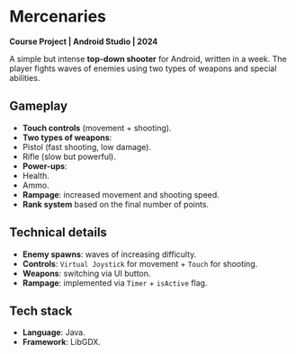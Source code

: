 # Mercenaries
**Course Project | Android Studio | 2024**

A simple but intense **top-down shooter** for Android, written in a week. The player fights waves of enemies using two types of weapons and special abilities.

## Gameplay
- **Touch controls** (movement + shooting).
- **Two types of weapons**:
- Pistol (fast shooting, low damage).
- Rifle (slow but powerful).
- **Power-ups**:
- Health.
- Ammo.
- **Rampage**: increased movement and shooting speed.
- **Rank system** based on the final number of points.

## Technical details
- **Enemy spawns**: waves of increasing difficulty.
- **Controls**: `Virtual Joystick` for movement + `Touch` for shooting.
- **Weapons**: switching via UI button.
- **Rampage**: implemented via `Timer` + `isActive` flag.

## Tech stack
- **Language**: Java.
- **Framework**: LibGDX.
